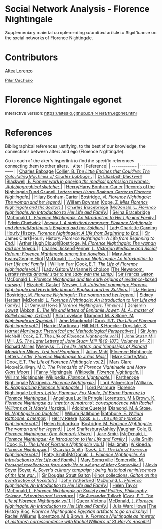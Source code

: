 # Social Network Analysis - Florence Nightingale
Supplementary material complementing submitted article to Significance on the social networks of Florence Nightingale. 

# Contributors
[Altea Lorenzo](https://github.com/altealo)

[Pilar Cacheiro](https://github.com/pilarcacheiro)

# Florence Nightingale egonet

Interactive version:
https://altealo.github.io/FNTest/fn.egonet.html

# References
Bibliographical references justifying, to the best of our knowledge, the connections between alters and ego (Florence Nightingale). 

Go to each of the alter's hyperlink to find the specific references connecting them to other alters.
| Alter  | Reference|
| ------------- |------------- |
| [Charles Babbage](https://github.com/altealo/CharlesBabbage/blob/master/README.md)  |[Collier, B. *The Little Engines that Could've: The Calculating Machines of Charles Babbage .*](http://robroy.dyndns.info/collier/)|
| [Dr Elizabeth Blackwell](https://github.com/altealo/ElizabethBlackwell/blob/master/README.md)  |[Blackwell, E. *Pioneer work in opening the medical profession to women. .Autobiographical sketches.*](https://digital.library.upenn.edu/women/blackwell/pioneer/pioneer.html)|
| [Henry/Harry Bonham-Carter](https://github.com/altealo/HenryBonhamCarter/blob/master/README.md)  |[Records of the Nightingale Fund Council. *Letters from Henry Bonham-Carter to Florence Nightingale.*](https://discovery.nationalarchives.gov.uk/details/r/5ec02ca4-84c0-4d87-9ae3-872be4572b41)|
| [Hilary Bonham-Carter](https://github.com/altealo/HilaryBonhamCarter/blob/master/README.md) |[Bostridge, M. *Florence Nightingale: The woman and her legend.*](https://books.google.co.uk/books?id=OsCiBgAAQBAJ&lpg=PR334&pg=PP1#v=onepage&q&f=false)|
| [William Bowman](https://github.com/altealo/WilliamBowman/blob/master/README.md)  |[Cope, Z. *Miss Florence Nightingale and the doctors.*](https://journals.sagepub.com/doi/pdf/10.1177/003591575604901108)|
| [Charles Bracebridge](https://github.com/altealo/CharlesBracebridge/blob/master/README.md)  |[McDonald, L. *Florence Nightingale: An Introduction to Her Life and Family.*](https://books.google.co.uk/books?id=2dJ0CwAAQBAJ)|
| [Selina Bracebridge](https://github.com/altealo/SelinaBracebridge/blob/master/README.md)  |[McDonald, L. *Florence Nightingale: An Introduction to Her Life and Family.*](https://books.google.co.uk/books?id=2dJ0CwAAQBAJ)|
| [Edwin Chadwick](https://github.com/altealo/EdwinChadwick/blob/master/README.md)  |[Veysey, I. *A statistical campaign: Florence Nightingale and HarrietMartineau’s England and her Soldiers.*](http://journal.sciencemuseum.ac.uk/pdf/article/5620/a-statistical-campaign)|
| [Lady Charlotte Canning](https://github.com/altealo/LadyCharlotteCanning/blob/master/README.md)  |[Hourly History. *Florence Nightingale: A Life from Beginning to End.*](https://books.google.co.uk/books/about/Florence_Nightingale.html?id=L-hpswEACAAJ&redir_esc=y)|
| [Sir James Clark](https://github.com/altealo/JamesClark/blob/master/README.md)|[Hourly History. *Florence Nightingale: A Life from Beginning to End.*](https://books.google.co.uk/books/about/Florence_Nightingale.html?id=L-hpswEACAAJ&redir_esc=y)|
| [Arthur Hugh Clough](https://github.com/altealo/ArthurHughClough/blob/master/README.md)|[Bostridge, M. *Florence Nightingale: The woman and her legend.*](https://books.google.co.uk/books?id=OsCiBgAAQBAJ&lpg=PR334&pg=PP1#v=onepage&q&f=false)|
| [Charles Dickens](https://github.com/altealo/CharlesDickens/blob/master/README.md)|[Penner, L. *Victorian Medicine and Social Reform: Florence Nightingale among the Novelists.*](https://books.google.co.uk/books?id=5VDFAAAAQBAJ&pg=PA65&lpg=PA65&dq=Committee+of+the+Association+for+Improving+Workhouse+Infirmaries+nightingale+dickens&source=bl&ots=GnEuCljcyc&sig=ACfU3U3865rxKc7hFy5PHKfxsY1-IgfQXg&hl=en&sa=X&ved=2ahUKEwjl2evFl9LlAhVahlwKHZaNDx0Q6AEwA3oECAgQAQ#v=onepage&q=Committee%20of%20the%20Association%20for%20Improving%20Workhouse%20Infirmaries%20nightingale%20dickens&f=false)|
| [Mary Ann Evans/George Eliot](https://github.com/altealo/GeorgeEliot/blob/master/README.md)  |[McDonald, L. *Florence Nightingale: An Introduction to Her Life and Family.*](https://books.google.co.uk/books?id=2dJ0CwAAQBAJ)|
| [William Farr](https://github.com/altealo/WilliamFarr/blob/master/README.md)  |[Cook, E.T. *The Life of Florence Nightingale vol.1.*](http://www.gutenberg.org/files/40057/40057-h/40057-h.htm)|
| [Lady Galton/Marianne Nicholson](https://github.com/altealo/LadyGalton/blob/master/README.md)  |[The Newsroom. *Letters reveal another side to the Lady with the Lamp.*](https://www.yorkshireeveningpost.co.uk/news/letters-reveal-another-side-to-the-lady-with-the-lamp-1-7799998)|
| [Sir Francis Galton](https://github.com/altealo/SirFrancisGalton/blob/master/README.md)  |[McDonald, L. *Florence Nightingale and the early origins of evidence-based nursing.*](https://ebn.bmj.com/content/4/3/68)|
| [Elizabeth Gaskell](https://github.com/altealo/ElizabethGaskell/blob/master/README.md) |[Veysey, I. *A statistical campaign: Florence Nightingale and HarrietMartineau’s England and her Soldiers.*](http://journal.sciencemuseum.ac.uk/pdf/article/5620/a-statistical-campaign)|
| [Liz Herbert](https://github.com/altealo/LizHerbert/blob/master/README.md) |[Bostridge, M. *Florence Nightingale: The woman and her legend.*](https://books.google.co.uk/books?id=OsCiBgAAQBAJ&lpg=PR334&pg=PP1#v=onepage&q&f=false)|
| [Sidney Herbert](https://github.com/altealo/SidneyHerbert/blob/master/README.md)  |[McDonald, L. *Florence Nightingale: An Introduction to Her Life and Family.*](https://books.google.co.uk/books?id=2dJ0CwAAQBAJ)|
| [Dr Samuel Howe](https://github.com/altealo/SamuelHowe/blob/master/README.md)  |[*Florence Nightingale: Timeline.*](https://www.countryjoe.com/nightingale/tl1.htm)|
| [Benjamin Jowett](https://github.com/altealo/BenjaminJowett/blob/master/README.md)  |[Abbott, E. *The life and letters of Benjamin Jowett, M. A., master of Balliol college, Oxford.*](https://archive.org/details/lifelettersbenja01abboiala/page/n8)|
| [Ada Lovelace](https://github.com/altealo/AdaLovelace/blob/master/README.md)  |[Diamond, M. & Stone, M. *Nightingale on Quetelet.*](https://www.jstor.org/stable/2982160?seq=1#page_scan_tab_contents)|
| [John Macdonald](https://github.com/altealo/JohnMacdonald/blob/master/README.md)  |[Cook, E.T. *The Life of Florence Nightingale vol.1.*](http://www.gutenberg.org/files/40057/40057-h/40057-h.htm)|
| [Harriet Martineau](https://github.com/altealo/HarrietMartineau/blob/master/README.md)  |[Hill, M.R. & Hoecker-Drysdale, S. *Harriet Martineau: Theoretical and Methodological Perspectives.*](https://books.google.co.uk/books?id=Q5R9AwAAQBAJ)|
| [Sir John McNeill](https://github.com/altealo/SirJohnMcNeill/blob/master/README.md)  |[Cook, E.T. *The Life of Florence Nightingale vol.1.*](http://www.gutenberg.org/files/40057/40057-h/40057-h.htm)|
| [John Stuart Mill](https://github.com/altealo/JohnStuartMill/blob/master/README.md)  |[Mill, J.S. *The Later Letters of John Stuart Mill 1849-1873, Volumes 14-17.*](https://books.google.co.uk/books?id=E_PlDQAAQBAJ&pg=PT2311&lpg=PT2311&dq=helen+taylor+richard+monckton+milnes&source=bl&ots=iIPhObNWDR&sig=ACfU3U3FQxSrp_TZ3fPHg7qLuzoL0BnUcA&hl=en&sa=X&ved=2ahUKEwjOqL_FkI_mAhVHQkEAHfAVBjAQ6AEwAXoECAgQAQ#v=snippet&q=nightingale&f=false)|
| [Richard Milnes](https://github.com/altealo/RichardMilnes/blob/master/README.md)  |[Wemyss, T. *The life, letters, and friendships of Richard Monckton Milnes, first lord Houghton.*](https://archive.org/details/lifelettersandf09reidgoog)|
| [Julius Mohl](https://github.com/altealo/JuliusMohl/blob/master/README.md)  |[Florence Nightingale Letters. *Letter, Florence Nightingale to Julius Mohl.*](https://open.library.ubc.ca/collections/florence/items/1.0018076)|
| [Mary Clarke/Mohl](https://github.com/altealo/MaryClarke/blob/master/README.md)  |[Cook, E.T. *The Life of Florence Nightingale vol.2.*](https://www.gutenberg.org/files/40058/40058-h/40058-h.htm)|
| [Mary Clare Moore](https://github.com/altealo/MaryClareMoore/blob/master/README.md)|[Sullivan, M.C. *The Friendship of Florence Nightingale and Mary Clare Moore.*](https://books.google.co.uk/books?id=WUp7CgAAQBAJ&pg=PA93&lpg=PA93&dq=mary+clarke+and+arthur+clough&source=bl&ots=DbrNrB9NAx&sig=ACfU3U1wVlOc6u8WUy9A8YnjuNOzm-hHrA&hl=en&sa=X&ved=2ahUKEwj7p5fkxdnkAhVKdcAKHUd-DwMQ6AEwA3oECAUQAQ#v=onepage&q=mary%20clarke%20and%20arthur%20clough&f=false)|
| [Fanny Nightingale](https://github.com/altealo/FannyNightingale/blob/master/README.md)  |[Wikipedia. *Florence Nightingale.*](https://en.wikipedia.org/wiki/Florence_Nightingale#Early_life)|
| [William Nightingale](https://github.com/altealo/WilliamNightingale/blob/master/README.md)  |[Wikipedia. *Florence Nightingale.*](https://en.wikipedia.org/wiki/Florence_Nightingale#Early_life)|
| [Parthenope Nightingale](https://github.com/altealo/ParthenopeNightingale/blob/master/README.md) |[Wikipedia. *Florence Nightingale.*](https://en.wikipedia.org/wiki/Florence_Nightingale#Early_life)|
| [Lord Palmerston](https://github.com/altealo/LordPalmerston/blob/master/README.md)  |[Williams, K. *Reappraising Florence Nightingale .*](https://www.bmj.com/bmj/section-pdf/186089?path=/bmj/337/7684/Great_Britons.full.pdf)|
| [Lord Panmure](https://github.com/altealo/LordPanmure/blob/master/README.md)  |[Florence Nightingale Letters. *Letter, Panmure, Fox Maule, 2d Baron Panmure to Florence Nightingale.*](https://open.library.ubc.ca/collections/florence/items/1.0018159)|
| [Angelique Lucille Pringle](https://github.com/altealo/AngeliqueLucillePringle/blob/master/README.md)  |[Lorentzon, M & Brown, K. *Florence Nightingale as ‘mentor of matrons’: correspondence with Rachel Williams at St Mary's Hospital.*](https://onlinelibrary.wiley.com/doi/abs/10.1046/j.1365-2834.2003.00375.x)|
| [Adolphe Quetelet](https://github.com/altealo/AdolpheQuetelet/blob/master/README.md)  |[Diamond, M. & Stone, M. *Nightingale on Quetelet.*](https://www.jstor.org/stable/2982160?seq=1#page_scan_tab_contents)|
| [William Rathbone](https://github.com/altealo/WilliamRathbone/blob/master/README.md) |[Rathbone, E. *William Rathbone, a memoir.*](https://books.google.co.uk/books?id=xHINAwAAQBAJ)|
| [Henry Reeve](https://github.com/altealo/HenryReeve/blob/master/README.md)  |[Cook, E.T. *The Life of Florence Nightingale vol.1.*](http://www.gutenberg.org/files/40057/40057-h/40057-h.htm)|
| [Helen Richardson](https://github.com/altealo/HelenRichardson/blob/master/README.md)  |[Bostridge, M. *Florence Nightingale: The woman and her legend.*](https://books.google.co.uk/books?id=OsCiBgAAQBAJ&lpg=PR334&pg=PP1#v=onepage&q&f=false)|
| [Lord Shaftesbury/Ashley](https://github.com/altealo/LordShaftesbury/blob/master/README.md)  |[Vaughan Cole, B. *Florence Nightingale: One Woman’s Vision.*](http://files.lib.byu.edu/exhibits/nightingale/downloads/HouseofLearningLecture.pdf)|
| [Jane Smith](https://github.com/altealo/JaneSmith/blob/master/README.md)  |[McDonald, L. *Florence Nightingale: An Introduction to Her Life and Family.*](https://books.google.co.uk/books?id=2dJ0CwAAQBAJ)|
| [Julia Smith](https://github.com/altealo/JuliaSmith/blob/master/README.md)  |[Cook, E.T. *The Life of Florence Nightingale vol.1.*](http://www.gutenberg.org/files/40057/40057-h/40057-h.htm)|
| [Mai Smith](https://github.com/altealo/MaiSmith/blob/master/README.md)  |[Wikipedia. *Florence Nightingale.*](https://en.wikipedia.org/wiki/Florence_Nightingale#Early_life)|
| [Octavius Smith](https://github.com/altealo/OctaviusSmith/blob/master/README.md)  |[Cook, E.T. *The Life of Florence Nightingale vol.1.*](http://www.gutenberg.org/files/40057/40057-h/40057-h.htm)|
| [Patty Smith](https://github.com/altealo/PattySmith/blob/master/README.md)|[McDonald, L. *Florence Nightingale: An Introduction to Her Life and Family.*](https://books.google.co.uk/books?id=2dJ0CwAAQBAJ)|
| [Mary Somerville](https://github.com/altealo/MarySomerville/blob/master/README.md)  |[Somerville, M. *Personal recollections from early life to old age of Mary Somerville.*](https://archive.org/stream/bub_gb_aYWJ5nDuWSQC/bub_gb_aYWJ5nDuWSQC_djvu.txt)|
| [Alexis Soyer](https://github.com/altealo/AlexisSoyer/blob/master/README.md)  |[Soyer, A. *Soyer's culinary campaign : being historical reminiscences of the late war .*](https://archive.org/details/soyersculinaryca00soyeuoft/page/n4/mode/2up)|
| [Sir Douglas Strutt Galton](https://github.com/altealo/SirDouglasStruttGalton/blob/master/README.md)  |[Kings collections. *Galton on the construction of hospitals.*](https://kingscollections.org/exhibitions/specialcollections/nightingale-and-hospital-design/galton-on-the-construction-of-hospitals)|
| [John Sutherland](https://github.com/altealo/JohnSutherland/blob/master/README.md)  |[McDonald, L. *Florence Nightingale: An Introduction to Her Life and Family.*](https://books.google.co.uk/books?id=2dJ0CwAAQBAJ)|
| [Helen Taylor](https://github.com/altealo/HelenTaylor/blob/master/README.md) |[McDonald, L. *Florence Nightingale on Society and Politics, Philosophy, Science, Education and Literature.*](https://books.google.co.uk/books?id=6uR0CwAAQBAJ&pg=PA370&lpg=PA370&dq=BENJAMIN+JOWETT+AND+EDWIN+CHADWICK&source=bl&ots=_oof-_UJK8&sig=ACfU3U3grpNzY5zaZmDD9H9DMq6yEDDWIw&hl=en&sa=X&ved=2ahUKEwihv-CUgPzjAhWQRRUIHUK_CTYQ6AEwDnoECAYQAQ#v=onepage&q=BENJAMIN%20JOWETT%20AND%20EDWIN%20CHADWICK&f=false)|
| [Sir Alexander Tulloch](https://github.com/altealo/SirAlexanderTulloch/blob/master/README.md)  |[Cook, E.T. *The Life of Florence Nightingale vol.1.*](http://www.gutenberg.org/files/40057/40057-h/40057-h.htm)|
| [Queen Victoria](https://github.com/altealo/QueebVictoria/blob/master/README.md)  |[McDonald, L. *Florence Nightingale: An Introduction to Her Life and Family.*](https://books.google.co.uk/books?id=2dJ0CwAAQBAJ)|
| [Julia Ward Howe](https://github.com/altealo/JuliaWardHowe/blob/master/README.md)  |[The History Blog. *Florence Nightingale’s Egyptian artifacts to go on display.*](http://www.thehistoryblog.com/archives/46973)|
| [Rachel Williams](https://github.com/altealo/RachelWilliams/blob/master/README.md)  |[Lorentzon, M & Brown, K. *Florence Nightingale as ‘mentor of matrons’: correspondence with Rachel Williams at St Mary's Hospital.*](https://onlinelibrary.wiley.com/doi/abs/10.1046/j.1365-2834.2003.00375.x)|





















